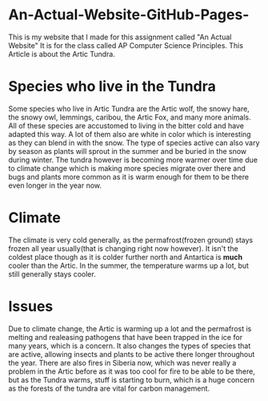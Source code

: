 # An-Actual-Website-GitHub-Pages-
This is my website that I made for this assignment called "An Actual Website" It is for the class called AP Computer Science Principles. This Article is about the Artic Tundra.
# Species who live in the Tundra
Some species who live in Artic Tundra are the Artic wolf, the snowy hare, the snowy owl, lemmings, caribou, the Artic Fox, and many more animals. All of these species are accustomed to living in the bitter cold and have adapted this way. A lot of them also are white in color which is interesting as they can blend in with the snow. The type of species active can also vary by season as plants will sprout in the summer and be buried in the snow during winter. The tundra however is becoming more warmer over time due to climate change which is making more species migrate over there and bugs and plants more common as it is warm enough for them to be there even longer in the year now.
# Climate
The climate is very cold generally, as the permafrost(frozen ground) stays frozen all year usually(that is changing right now however). It isn't the coldest place though as it is colder further north and Antartica is **much** cooler than the Artic. In the summer, the temperature warms up a lot, but still generally stays cooler.
# Issues
Due to climate change, the Artic is warming up a lot and the permafrost is melting and realeasing pathogens that have been trapped in the ice for many years, which is a concern. It also changes the types of species that are active, allowing insects and plants to be active there longer throughout the year. There are also fires in Siberia now, which was never really a problem in the Artic before as it was too cool for fire to be able to be there, but as the Tundra warms, stuff is starting to burn, which is a huge concern as the forests of the tundra are vital for carbon management.
